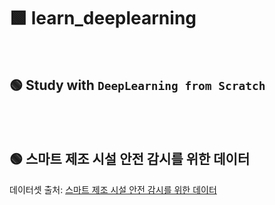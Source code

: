 # 🟩 learn_deeplearning  

<br>

## 🟢 Study with `DeepLearning from Scratch`  

<br><br>

## 🟢 스마트 제조 시설 안전 감시를 위한 데이터  
데이터셋 출처: [스마트 제조 시설 안전 감시를 위한 데이터](https://www.aihub.or.kr/aihubdata/data/view.do?pageIndex=1&currMenu=115&topMenu=100&srchOptnCnd=OPTNCND001&searchKeyword=%EC%8A%A4%EB%A7%88%ED%8A%B8%EC%A0%9C%EC%A1%B0&srchDetailCnd=DETAILCND001&srchOrder=ORDER001&srchPagePer=20&aihubDataSe=data&dataSetSn=71679)  

<br><br>